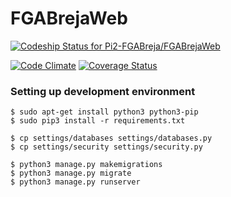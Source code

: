 # FGABrejaWeb

[ ![Codeship Status for Pi2-FGABreja/FGABrejaWeb](https://codeship.com/projects/c2c3e240-43ce-0133-7734-525e623546c2/status?branch=master)](https://codeship.com/projects/104164)

[![Code Climate](https://codeclimate.com/github/Pi2-FGABreja/FGABrejaWeb/badges/gpa.svg)](https://codeclimate.com/github/Pi2-FGABreja/FGABrejaWeb)
[![Coverage Status](https://coveralls.io/repos/Pi2-FGABreja/FGABrejaWeb/badge.svg?branch=master&service=github)](https://coveralls.io/github/Pi2-FGABreja/FGABrejaWeb?branch=master)

### Setting up development environment

```
$ sudo apt-get install python3 python3-pip
$ sudo pip3 install -r requirements.txt
```

```
$ cp settings/databases settings/databases.py
$ cp settings/security settings/security.py
```

```
$ python3 manage.py makemigrations
$ python3 manage.py migrate
$ python3 manage.py runserver
```


